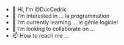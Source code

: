 - 👋 Hi, I’m @DucCedric
- 👀 I’m interested in ... la programmation  
- 🌱 I’m currently learning ...  le génie logiciel
- 💞️ I’m looking to collaborate on ...
- 📫 How to reach me ...

<!---
DucCedric/DucCedric is a ✨ special ✨ repository because its `README.md` (this file) appears on your GitHub profile.
You can click the Preview link to take a look at your changes.
--->
